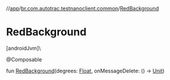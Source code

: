 //[app](../../index.md)/[br.com.autotrac.testnanoclient.common](index.md)/[RedBackground](-red-background.md)

# RedBackground

[androidJvm]\

@Composable

fun [RedBackground](-red-background.md)(degrees: [Float](https://kotlinlang.org/api/latest/jvm/stdlib/kotlin/-float/index.html), onMessageDelete: () -&gt; [Unit](https://kotlinlang.org/api/latest/jvm/stdlib/kotlin/-unit/index.html))
